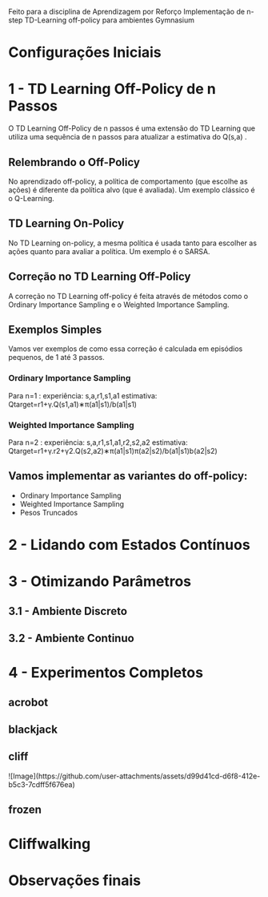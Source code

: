 Feito para a disciplina de Aprendizagem por Reforço
Implementação de n-step TD-Learning off-policy para ambientes Gymnasium

<h1>Configurações Iniciais</h1>

<h1>1 - TD Learning Off-Policy de n Passos</h1>
  O TD Learning Off-Policy de n passos é uma extensão do TD Learning que utiliza uma sequência de n passos para atualizar a estimativa do  Q(s,a) .
  
<h2>Relembrando o Off-Policy</h2>
  No aprendizado off-policy, a política de comportamento (que escolhe as ações) é diferente da política alvo (que é avaliada). Um exemplo clássico é o Q-Learning.
  
  <h2>TD Learning On-Policy</h2>
    No TD Learning on-policy, a mesma política é usada tanto para escolher as ações quanto para avaliar a política. Um exemplo é o SARSA.
    
  <h2>Correção no TD Learning Off-Policy</h2>
    A correção no TD Learning off-policy é feita através de métodos como o Ordinary Importance Sampling e o Weighted Importance Sampling.
    
  <h2>Exemplos Simples</h2>
    Vamos ver exemplos de como essa correção é calculada em episódios pequenos, de 1 até 3 passos.
    
  <h3>Ordinary Importance Sampling</h3>
    Para  n=1 :
      experiência:  s,a,r1,s1,a1 
      estimativa:  Qtarget=r1+γ.Q(s1,a1)∗π(a1|s1)/b(a1|s1)

  <h3>Weighted Importance Sampling</h3>
    Para  n=2 :
      experiência:  s,a,r1,s1,a1,r2,s2,a2 
      estimativa:  Qtarget=r1+γ.r2+γ2.Q(s2,a2)∗π(a1|s1)π(a2|s2)/b(a1|s1)b(a2|s2)


  <h2>Vamos implementar as variantes do off-policy:</h2>
    <ul>
      <li>Ordinary Importance Sampling</li>
      <li>Weighted Importance Sampling</li>
      <li>Pesos Truncados</li>
    </ul>
    
<h1>2 - Lidando com Estados Contínuos</h1>

<h1>3 - Otimizando Parâmetros</h1>
  <h2>3.1 - Ambiente Discreto</h2>
  <h2>3.2 - Ambiente Continuo</h2>

<h1>4 - Experimentos Completos</h1>
  <h2>acrobot</h2>
  <h2>blackjack</h2>
  <h2>cliff</h2>
    ![Image](https://github.com/user-attachments/assets/d99d41cd-d6f8-412e-b5c3-7cdff5f676ea)
  <h2>frozen</h2>

<h1>Cliffwalking</h1>

<h1>Observações finais</h1>
  

















      
